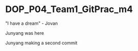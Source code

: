 # DOP_P04_Team1_GitPrac_m4

"I have a dream" - Jovan

Junyang was here

Junyang making a second commit